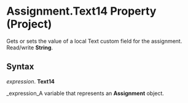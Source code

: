
# Assignment.Text14 Property (Project)

Gets or sets the value of a local Text custom field for the assignment. Read/write  **String**.


## Syntax

 _expression_. **Text14**

 _expression_A variable that represents an  **Assignment** object.

